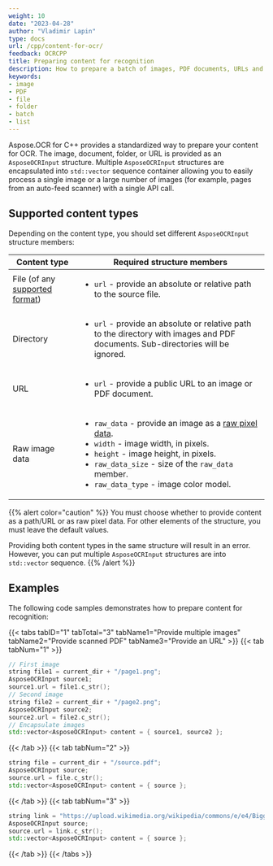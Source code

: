 ```yaml
---
weight: 10
date: "2023-04-28"
author: "Vladimir Lapin"
type: docs
url: /cpp/content-for-ocr/
feedback: OCRCPP
title: Preparing content for recognition
description: How to prepare a batch of images, PDF documents, URLs and other content for recognition.
keywords:
- image
- PDF
- file
- folder
- batch
- list
---
```


Aspose.OCR for C++ provides a standardized way to prepare your content for OCR. The image, document, folder, or URL is provided as an `AsposeOCRInput` structure. Multiple `AsposeOCRInput` structures are encapsulated into `std::vector` sequence container allowing you to easily process a single image or a large number of images (for example, pages from an auto-feed scanner) with a single API call.

## Supported content types

Depending on the content type, you should set different `AsposeOCRInput` structure members:

Content type | Required structure members
------------ | --------------------------
File (of any [supported format](/ocr/cpp/supported-file-formats/)) | <ul><li>`url` - provide an absolute or relative path to the source file.</li></ul>
Directory | <ul><li>`url` - provide an absolute or relative path to the directory with images and PDF documents. Sub-directories will be ignored.</li></ul>
URL | <ul><li>`url` - provide a public URL to an image or PDF document.</li></ul>
Raw image data | <ul><li>`raw_data` - provide an image as a [raw pixel data](/ocr/cpp/content-for-ocr/image-by-pixel/).</li><li>`width` - image width, in pixels.</li><li>`height` - image height, in pixels.</li><li>`raw_data_size` - size of the `raw_data` member.</li><li>`raw_data_type` - image color model.</li></ul>

{{% alert color="caution" %}}
You must choose whether to provide content as a path/URL or as raw pixel data. For other elements of the structure, you must leave the default values.

Providing both content types in the same structure will result in an error. However, you can put multiple `AsposeOCRInput` structures are into `std::vector` sequence.
{{% /alert %}}

## Examples

The following code samples demonstrates how to prepare content for recognition:

{{< tabs tabID="1" tabTotal="3" tabName1="Provide multiple images" tabName2="Provide scanned PDF" tabName3="Provide an URL" >}}
{{< tab tabNum="1" >}}
```cpp
// First image
string file1 = current_dir + "/page1.png";
AsposeOCRInput source1;
source1.url = file1.c_str();
// Second image
string file2 = current_dir + "/page2.png";
AsposeOCRInput source2;
source2.url = file2.c_str();
// Encapsulate images
std::vector<AsposeOCRInput> content = { source1, source2 };
```
{{< /tab >}}
{{< tab tabNum="2" >}}
```cpp
string file = current_dir + "/source.pdf";
AsposeOCRInput source;
source.url = file.c_str();
std::vector<AsposeOCRInput> content = { source };
```
{{< /tab >}}
{{< tab tabNum="3" >}}
```cpp
string link = "https://upload.wikimedia.org/wikipedia/commons/e/e4/Biggle_horse_book_%28Page_45%29_BHL23865068.jpg";
AsposeOCRInput source;
source.url = link.c_str();
std::vector<AsposeOCRInput> content = { source };
```
{{< /tab >}}
{{< /tabs >}}
